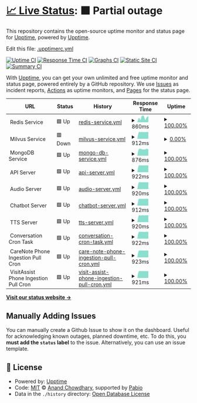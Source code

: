 # [📈 Live Status](https://status.ayla-app.org): <!--live status--> **🟧 Partial outage**

This repository contains the open-source uptime monitor and status page for [Upptime](https://upptime.js.org), powered by [Upptime](https://github.com/upptime/upptime).

Edit this file: [.upptimerc.yml](https://github.com/AylaAI/.upptimerc.yml)

[![Uptime CI](https://github.com/AylaAI/status-monitor-upptime/workflows/Uptime%20CI/badge.svg)](https://github.com/AylaAI/status-monitor-upptime/actions?query=workflow%3A%22Uptime+CI%22)
[![Response Time CI](https://github.com/AylaAI/status-monitor-upptime/workflows/Response%20Time%20CI/badge.svg)](https://github.com/AylaAI/status-monitor-upptime/actions?query=workflow%3A%22Response+Time+CI%22)
[![Graphs CI](https://github.com/AylaAI/status-monitor-upptime/workflows/Graphs%20CI/badge.svg)](https://github.com/AylaAI/status-monitor-upptime/actions?query=workflow%3A%22Graphs+CI%22)
[![Static Site CI](https://github.com/AylaAI/status-monitor-upptime/workflows/Static%20Site%20CI/badge.svg)](https://github.com/AylaAI/status-monitor-upptime/actions?query=workflow%3A%22Static+Site+CI%22)
[![Summary CI](https://github.com/AylaAI/status-monitor-upptime/workflows/Summary%20CI/badge.svg)](https://github.com/AylaAI/status-monitor-upptime/actions?query=workflow%3A%22Summary+CI%22)

With [Upptime](https://upptime.js.org), you can get your own unlimited and free uptime monitor and status page, powered entirely by a GitHub repository. We use [Issues](https://github.com/upptime/upptime/issues) as incident reports, [Actions](https://github.com/AylaAI/status-monitor-upptime/actions) as uptime monitors, and [Pages](https://status.ayla-app.org) for the status page.

<!--start: status pages-->
<!-- This summary is generated by Upptime (https://github.com/upptime/upptime) -->
<!-- Do not edit this manually, your changes will be overwritten -->
<!-- prettier-ignore -->
| URL | Status | History | Response Time | Uptime |
| --- | ------ | ------- | ------------- | ------ |
| <img alt="" src="https://icons.duckduckgo.com/ip3/null.ico" height="13"> Redis Service | 🟩 Up | [redis-service.yml](https://github.com/AylaAI/status-monitor-upptime/commits/HEAD/history/redis-service.yml) | <details><summary><img alt="Response time graph" src="./graphs/redis-service/response-time-week.png" height="20"> 860ms</summary><br><a href="https://status.ayla-app.org/history/redis-service"><img alt="Response time 938" src="https://img.shields.io/endpoint?url=https%3A%2F%2Fraw.githubusercontent.com%2FAylaAI%2Fstatus-monitor-upptime%2FHEAD%2Fapi%2Fredis-service%2Fresponse-time.json"></a><br><a href="https://status.ayla-app.org/history/redis-service"><img alt="24-hour response time 696" src="https://img.shields.io/endpoint?url=https%3A%2F%2Fraw.githubusercontent.com%2FAylaAI%2Fstatus-monitor-upptime%2FHEAD%2Fapi%2Fredis-service%2Fresponse-time-day.json"></a><br><a href="https://status.ayla-app.org/history/redis-service"><img alt="7-day response time 860" src="https://img.shields.io/endpoint?url=https%3A%2F%2Fraw.githubusercontent.com%2FAylaAI%2Fstatus-monitor-upptime%2FHEAD%2Fapi%2Fredis-service%2Fresponse-time-week.json"></a><br><a href="https://status.ayla-app.org/history/redis-service"><img alt="30-day response time 848" src="https://img.shields.io/endpoint?url=https%3A%2F%2Fraw.githubusercontent.com%2FAylaAI%2Fstatus-monitor-upptime%2FHEAD%2Fapi%2Fredis-service%2Fresponse-time-month.json"></a><br><a href="https://status.ayla-app.org/history/redis-service"><img alt="1-year response time 938" src="https://img.shields.io/endpoint?url=https%3A%2F%2Fraw.githubusercontent.com%2FAylaAI%2Fstatus-monitor-upptime%2FHEAD%2Fapi%2Fredis-service%2Fresponse-time-year.json"></a></details> | <details><summary><a href="https://status.ayla-app.org/history/redis-service">100.00%</a></summary><a href="https://status.ayla-app.org/history/redis-service"><img alt="All-time uptime 98.75%" src="https://img.shields.io/endpoint?url=https%3A%2F%2Fraw.githubusercontent.com%2FAylaAI%2Fstatus-monitor-upptime%2FHEAD%2Fapi%2Fredis-service%2Fuptime.json"></a><br><a href="https://status.ayla-app.org/history/redis-service"><img alt="24-hour uptime 100.00%" src="https://img.shields.io/endpoint?url=https%3A%2F%2Fraw.githubusercontent.com%2FAylaAI%2Fstatus-monitor-upptime%2FHEAD%2Fapi%2Fredis-service%2Fuptime-day.json"></a><br><a href="https://status.ayla-app.org/history/redis-service"><img alt="7-day uptime 100.00%" src="https://img.shields.io/endpoint?url=https%3A%2F%2Fraw.githubusercontent.com%2FAylaAI%2Fstatus-monitor-upptime%2FHEAD%2Fapi%2Fredis-service%2Fuptime-week.json"></a><br><a href="https://status.ayla-app.org/history/redis-service"><img alt="30-day uptime 99.60%" src="https://img.shields.io/endpoint?url=https%3A%2F%2Fraw.githubusercontent.com%2FAylaAI%2Fstatus-monitor-upptime%2FHEAD%2Fapi%2Fredis-service%2Fuptime-month.json"></a><br><a href="https://status.ayla-app.org/history/redis-service"><img alt="1-year uptime 98.75%" src="https://img.shields.io/endpoint?url=https%3A%2F%2Fraw.githubusercontent.com%2FAylaAI%2Fstatus-monitor-upptime%2FHEAD%2Fapi%2Fredis-service%2Fuptime-year.json"></a></details>
| <img alt="" src="https://icons.duckduckgo.com/ip3/null.ico" height="13"> Milvus Service | 🟥 Down | [milvus-service.yml](https://github.com/AylaAI/status-monitor-upptime/commits/HEAD/history/milvus-service.yml) | <details><summary><img alt="Response time graph" src="./graphs/milvus-service/response-time-week.png" height="20"> 912ms</summary><br><a href="https://status.ayla-app.org/history/milvus-service"><img alt="Response time 871" src="https://img.shields.io/endpoint?url=https%3A%2F%2Fraw.githubusercontent.com%2FAylaAI%2Fstatus-monitor-upptime%2FHEAD%2Fapi%2Fmilvus-service%2Fresponse-time.json"></a><br><a href="https://status.ayla-app.org/history/milvus-service"><img alt="24-hour response time 910" src="https://img.shields.io/endpoint?url=https%3A%2F%2Fraw.githubusercontent.com%2FAylaAI%2Fstatus-monitor-upptime%2FHEAD%2Fapi%2Fmilvus-service%2Fresponse-time-day.json"></a><br><a href="https://status.ayla-app.org/history/milvus-service"><img alt="7-day response time 912" src="https://img.shields.io/endpoint?url=https%3A%2F%2Fraw.githubusercontent.com%2FAylaAI%2Fstatus-monitor-upptime%2FHEAD%2Fapi%2Fmilvus-service%2Fresponse-time-week.json"></a><br><a href="https://status.ayla-app.org/history/milvus-service"><img alt="30-day response time 911" src="https://img.shields.io/endpoint?url=https%3A%2F%2Fraw.githubusercontent.com%2FAylaAI%2Fstatus-monitor-upptime%2FHEAD%2Fapi%2Fmilvus-service%2Fresponse-time-month.json"></a><br><a href="https://status.ayla-app.org/history/milvus-service"><img alt="1-year response time 871" src="https://img.shields.io/endpoint?url=https%3A%2F%2Fraw.githubusercontent.com%2FAylaAI%2Fstatus-monitor-upptime%2FHEAD%2Fapi%2Fmilvus-service%2Fresponse-time-year.json"></a></details> | <details><summary><a href="https://status.ayla-app.org/history/milvus-service">0.00%</a></summary><a href="https://status.ayla-app.org/history/milvus-service"><img alt="All-time uptime 53.60%" src="https://img.shields.io/endpoint?url=https%3A%2F%2Fraw.githubusercontent.com%2FAylaAI%2Fstatus-monitor-upptime%2FHEAD%2Fapi%2Fmilvus-service%2Fuptime.json"></a><br><a href="https://status.ayla-app.org/history/milvus-service"><img alt="24-hour uptime 0.00%" src="https://img.shields.io/endpoint?url=https%3A%2F%2Fraw.githubusercontent.com%2FAylaAI%2Fstatus-monitor-upptime%2FHEAD%2Fapi%2Fmilvus-service%2Fuptime-day.json"></a><br><a href="https://status.ayla-app.org/history/milvus-service"><img alt="7-day uptime 0.00%" src="https://img.shields.io/endpoint?url=https%3A%2F%2Fraw.githubusercontent.com%2FAylaAI%2Fstatus-monitor-upptime%2FHEAD%2Fapi%2Fmilvus-service%2Fuptime-week.json"></a><br><a href="https://status.ayla-app.org/history/milvus-service"><img alt="30-day uptime 0.00%" src="https://img.shields.io/endpoint?url=https%3A%2F%2Fraw.githubusercontent.com%2FAylaAI%2Fstatus-monitor-upptime%2FHEAD%2Fapi%2Fmilvus-service%2Fuptime-month.json"></a><br><a href="https://status.ayla-app.org/history/milvus-service"><img alt="1-year uptime 53.60%" src="https://img.shields.io/endpoint?url=https%3A%2F%2Fraw.githubusercontent.com%2FAylaAI%2Fstatus-monitor-upptime%2FHEAD%2Fapi%2Fmilvus-service%2Fuptime-year.json"></a></details>
| <img alt="" src="https://icons.duckduckgo.com/ip3/null.ico" height="13"> MongoDB Service | 🟩 Up | [mongo-db-service.yml](https://github.com/AylaAI/status-monitor-upptime/commits/HEAD/history/mongo-db-service.yml) | <details><summary><img alt="Response time graph" src="./graphs/mongo-db-service/response-time-week.png" height="20"> 876ms</summary><br><a href="https://status.ayla-app.org/history/mongo-db-service"><img alt="Response time 843" src="https://img.shields.io/endpoint?url=https%3A%2F%2Fraw.githubusercontent.com%2FAylaAI%2Fstatus-monitor-upptime%2FHEAD%2Fapi%2Fmongo-db-service%2Fresponse-time.json"></a><br><a href="https://status.ayla-app.org/history/mongo-db-service"><img alt="24-hour response time 918" src="https://img.shields.io/endpoint?url=https%3A%2F%2Fraw.githubusercontent.com%2FAylaAI%2Fstatus-monitor-upptime%2FHEAD%2Fapi%2Fmongo-db-service%2Fresponse-time-day.json"></a><br><a href="https://status.ayla-app.org/history/mongo-db-service"><img alt="7-day response time 876" src="https://img.shields.io/endpoint?url=https%3A%2F%2Fraw.githubusercontent.com%2FAylaAI%2Fstatus-monitor-upptime%2FHEAD%2Fapi%2Fmongo-db-service%2Fresponse-time-week.json"></a><br><a href="https://status.ayla-app.org/history/mongo-db-service"><img alt="30-day response time 869" src="https://img.shields.io/endpoint?url=https%3A%2F%2Fraw.githubusercontent.com%2FAylaAI%2Fstatus-monitor-upptime%2FHEAD%2Fapi%2Fmongo-db-service%2Fresponse-time-month.json"></a><br><a href="https://status.ayla-app.org/history/mongo-db-service"><img alt="1-year response time 843" src="https://img.shields.io/endpoint?url=https%3A%2F%2Fraw.githubusercontent.com%2FAylaAI%2Fstatus-monitor-upptime%2FHEAD%2Fapi%2Fmongo-db-service%2Fresponse-time-year.json"></a></details> | <details><summary><a href="https://status.ayla-app.org/history/mongo-db-service">100.00%</a></summary><a href="https://status.ayla-app.org/history/mongo-db-service"><img alt="All-time uptime 98.75%" src="https://img.shields.io/endpoint?url=https%3A%2F%2Fraw.githubusercontent.com%2FAylaAI%2Fstatus-monitor-upptime%2FHEAD%2Fapi%2Fmongo-db-service%2Fuptime.json"></a><br><a href="https://status.ayla-app.org/history/mongo-db-service"><img alt="24-hour uptime 100.00%" src="https://img.shields.io/endpoint?url=https%3A%2F%2Fraw.githubusercontent.com%2FAylaAI%2Fstatus-monitor-upptime%2FHEAD%2Fapi%2Fmongo-db-service%2Fuptime-day.json"></a><br><a href="https://status.ayla-app.org/history/mongo-db-service"><img alt="7-day uptime 100.00%" src="https://img.shields.io/endpoint?url=https%3A%2F%2Fraw.githubusercontent.com%2FAylaAI%2Fstatus-monitor-upptime%2FHEAD%2Fapi%2Fmongo-db-service%2Fuptime-week.json"></a><br><a href="https://status.ayla-app.org/history/mongo-db-service"><img alt="30-day uptime 99.60%" src="https://img.shields.io/endpoint?url=https%3A%2F%2Fraw.githubusercontent.com%2FAylaAI%2Fstatus-monitor-upptime%2FHEAD%2Fapi%2Fmongo-db-service%2Fuptime-month.json"></a><br><a href="https://status.ayla-app.org/history/mongo-db-service"><img alt="1-year uptime 98.75%" src="https://img.shields.io/endpoint?url=https%3A%2F%2Fraw.githubusercontent.com%2FAylaAI%2Fstatus-monitor-upptime%2FHEAD%2Fapi%2Fmongo-db-service%2Fuptime-year.json"></a></details>
| <img alt="" src="https://icons.duckduckgo.com/ip3/null.ico" height="13"> API Server | 🟩 Up | [api-server.yml](https://github.com/AylaAI/status-monitor-upptime/commits/HEAD/history/api-server.yml) | <details><summary><img alt="Response time graph" src="./graphs/api-server/response-time-week.png" height="20"> 922ms</summary><br><a href="https://status.ayla-app.org/history/api-server"><img alt="Response time 846" src="https://img.shields.io/endpoint?url=https%3A%2F%2Fraw.githubusercontent.com%2FAylaAI%2Fstatus-monitor-upptime%2FHEAD%2Fapi%2Fapi-server%2Fresponse-time.json"></a><br><a href="https://status.ayla-app.org/history/api-server"><img alt="24-hour response time 921" src="https://img.shields.io/endpoint?url=https%3A%2F%2Fraw.githubusercontent.com%2FAylaAI%2Fstatus-monitor-upptime%2FHEAD%2Fapi%2Fapi-server%2Fresponse-time-day.json"></a><br><a href="https://status.ayla-app.org/history/api-server"><img alt="7-day response time 922" src="https://img.shields.io/endpoint?url=https%3A%2F%2Fraw.githubusercontent.com%2FAylaAI%2Fstatus-monitor-upptime%2FHEAD%2Fapi%2Fapi-server%2Fresponse-time-week.json"></a><br><a href="https://status.ayla-app.org/history/api-server"><img alt="30-day response time 896" src="https://img.shields.io/endpoint?url=https%3A%2F%2Fraw.githubusercontent.com%2FAylaAI%2Fstatus-monitor-upptime%2FHEAD%2Fapi%2Fapi-server%2Fresponse-time-month.json"></a><br><a href="https://status.ayla-app.org/history/api-server"><img alt="1-year response time 846" src="https://img.shields.io/endpoint?url=https%3A%2F%2Fraw.githubusercontent.com%2FAylaAI%2Fstatus-monitor-upptime%2FHEAD%2Fapi%2Fapi-server%2Fresponse-time-year.json"></a></details> | <details><summary><a href="https://status.ayla-app.org/history/api-server">100.00%</a></summary><a href="https://status.ayla-app.org/history/api-server"><img alt="All-time uptime 98.75%" src="https://img.shields.io/endpoint?url=https%3A%2F%2Fraw.githubusercontent.com%2FAylaAI%2Fstatus-monitor-upptime%2FHEAD%2Fapi%2Fapi-server%2Fuptime.json"></a><br><a href="https://status.ayla-app.org/history/api-server"><img alt="24-hour uptime 100.00%" src="https://img.shields.io/endpoint?url=https%3A%2F%2Fraw.githubusercontent.com%2FAylaAI%2Fstatus-monitor-upptime%2FHEAD%2Fapi%2Fapi-server%2Fuptime-day.json"></a><br><a href="https://status.ayla-app.org/history/api-server"><img alt="7-day uptime 100.00%" src="https://img.shields.io/endpoint?url=https%3A%2F%2Fraw.githubusercontent.com%2FAylaAI%2Fstatus-monitor-upptime%2FHEAD%2Fapi%2Fapi-server%2Fuptime-week.json"></a><br><a href="https://status.ayla-app.org/history/api-server"><img alt="30-day uptime 99.60%" src="https://img.shields.io/endpoint?url=https%3A%2F%2Fraw.githubusercontent.com%2FAylaAI%2Fstatus-monitor-upptime%2FHEAD%2Fapi%2Fapi-server%2Fuptime-month.json"></a><br><a href="https://status.ayla-app.org/history/api-server"><img alt="1-year uptime 98.75%" src="https://img.shields.io/endpoint?url=https%3A%2F%2Fraw.githubusercontent.com%2FAylaAI%2Fstatus-monitor-upptime%2FHEAD%2Fapi%2Fapi-server%2Fuptime-year.json"></a></details>
| <img alt="" src="https://icons.duckduckgo.com/ip3/null.ico" height="13"> Audio Server | 🟩 Up | [audio-server.yml](https://github.com/AylaAI/status-monitor-upptime/commits/HEAD/history/audio-server.yml) | <details><summary><img alt="Response time graph" src="./graphs/audio-server/response-time-week.png" height="20"> 920ms</summary><br><a href="https://status.ayla-app.org/history/audio-server"><img alt="Response time 857" src="https://img.shields.io/endpoint?url=https%3A%2F%2Fraw.githubusercontent.com%2FAylaAI%2Fstatus-monitor-upptime%2FHEAD%2Fapi%2Faudio-server%2Fresponse-time.json"></a><br><a href="https://status.ayla-app.org/history/audio-server"><img alt="24-hour response time 913" src="https://img.shields.io/endpoint?url=https%3A%2F%2Fraw.githubusercontent.com%2FAylaAI%2Fstatus-monitor-upptime%2FHEAD%2Fapi%2Faudio-server%2Fresponse-time-day.json"></a><br><a href="https://status.ayla-app.org/history/audio-server"><img alt="7-day response time 920" src="https://img.shields.io/endpoint?url=https%3A%2F%2Fraw.githubusercontent.com%2FAylaAI%2Fstatus-monitor-upptime%2FHEAD%2Fapi%2Faudio-server%2Fresponse-time-week.json"></a><br><a href="https://status.ayla-app.org/history/audio-server"><img alt="30-day response time 881" src="https://img.shields.io/endpoint?url=https%3A%2F%2Fraw.githubusercontent.com%2FAylaAI%2Fstatus-monitor-upptime%2FHEAD%2Fapi%2Faudio-server%2Fresponse-time-month.json"></a><br><a href="https://status.ayla-app.org/history/audio-server"><img alt="1-year response time 857" src="https://img.shields.io/endpoint?url=https%3A%2F%2Fraw.githubusercontent.com%2FAylaAI%2Fstatus-monitor-upptime%2FHEAD%2Fapi%2Faudio-server%2Fresponse-time-year.json"></a></details> | <details><summary><a href="https://status.ayla-app.org/history/audio-server">100.00%</a></summary><a href="https://status.ayla-app.org/history/audio-server"><img alt="All-time uptime 98.58%" src="https://img.shields.io/endpoint?url=https%3A%2F%2Fraw.githubusercontent.com%2FAylaAI%2Fstatus-monitor-upptime%2FHEAD%2Fapi%2Faudio-server%2Fuptime.json"></a><br><a href="https://status.ayla-app.org/history/audio-server"><img alt="24-hour uptime 100.00%" src="https://img.shields.io/endpoint?url=https%3A%2F%2Fraw.githubusercontent.com%2FAylaAI%2Fstatus-monitor-upptime%2FHEAD%2Fapi%2Faudio-server%2Fuptime-day.json"></a><br><a href="https://status.ayla-app.org/history/audio-server"><img alt="7-day uptime 100.00%" src="https://img.shields.io/endpoint?url=https%3A%2F%2Fraw.githubusercontent.com%2FAylaAI%2Fstatus-monitor-upptime%2FHEAD%2Fapi%2Faudio-server%2Fuptime-week.json"></a><br><a href="https://status.ayla-app.org/history/audio-server"><img alt="30-day uptime 99.60%" src="https://img.shields.io/endpoint?url=https%3A%2F%2Fraw.githubusercontent.com%2FAylaAI%2Fstatus-monitor-upptime%2FHEAD%2Fapi%2Faudio-server%2Fuptime-month.json"></a><br><a href="https://status.ayla-app.org/history/audio-server"><img alt="1-year uptime 98.58%" src="https://img.shields.io/endpoint?url=https%3A%2F%2Fraw.githubusercontent.com%2FAylaAI%2Fstatus-monitor-upptime%2FHEAD%2Fapi%2Faudio-server%2Fuptime-year.json"></a></details>
| <img alt="" src="https://icons.duckduckgo.com/ip3/null.ico" height="13"> Chatbot Server | 🟩 Up | [chatbot-server.yml](https://github.com/AylaAI/status-monitor-upptime/commits/HEAD/history/chatbot-server.yml) | <details><summary><img alt="Response time graph" src="./graphs/chatbot-server/response-time-week.png" height="20"> 912ms</summary><br><a href="https://status.ayla-app.org/history/chatbot-server"><img alt="Response time 853" src="https://img.shields.io/endpoint?url=https%3A%2F%2Fraw.githubusercontent.com%2FAylaAI%2Fstatus-monitor-upptime%2FHEAD%2Fapi%2Fchatbot-server%2Fresponse-time.json"></a><br><a href="https://status.ayla-app.org/history/chatbot-server"><img alt="24-hour response time 906" src="https://img.shields.io/endpoint?url=https%3A%2F%2Fraw.githubusercontent.com%2FAylaAI%2Fstatus-monitor-upptime%2FHEAD%2Fapi%2Fchatbot-server%2Fresponse-time-day.json"></a><br><a href="https://status.ayla-app.org/history/chatbot-server"><img alt="7-day response time 912" src="https://img.shields.io/endpoint?url=https%3A%2F%2Fraw.githubusercontent.com%2FAylaAI%2Fstatus-monitor-upptime%2FHEAD%2Fapi%2Fchatbot-server%2Fresponse-time-week.json"></a><br><a href="https://status.ayla-app.org/history/chatbot-server"><img alt="30-day response time 872" src="https://img.shields.io/endpoint?url=https%3A%2F%2Fraw.githubusercontent.com%2FAylaAI%2Fstatus-monitor-upptime%2FHEAD%2Fapi%2Fchatbot-server%2Fresponse-time-month.json"></a><br><a href="https://status.ayla-app.org/history/chatbot-server"><img alt="1-year response time 853" src="https://img.shields.io/endpoint?url=https%3A%2F%2Fraw.githubusercontent.com%2FAylaAI%2Fstatus-monitor-upptime%2FHEAD%2Fapi%2Fchatbot-server%2Fresponse-time-year.json"></a></details> | <details><summary><a href="https://status.ayla-app.org/history/chatbot-server">100.00%</a></summary><a href="https://status.ayla-app.org/history/chatbot-server"><img alt="All-time uptime 98.59%" src="https://img.shields.io/endpoint?url=https%3A%2F%2Fraw.githubusercontent.com%2FAylaAI%2Fstatus-monitor-upptime%2FHEAD%2Fapi%2Fchatbot-server%2Fuptime.json"></a><br><a href="https://status.ayla-app.org/history/chatbot-server"><img alt="24-hour uptime 100.00%" src="https://img.shields.io/endpoint?url=https%3A%2F%2Fraw.githubusercontent.com%2FAylaAI%2Fstatus-monitor-upptime%2FHEAD%2Fapi%2Fchatbot-server%2Fuptime-day.json"></a><br><a href="https://status.ayla-app.org/history/chatbot-server"><img alt="7-day uptime 100.00%" src="https://img.shields.io/endpoint?url=https%3A%2F%2Fraw.githubusercontent.com%2FAylaAI%2Fstatus-monitor-upptime%2FHEAD%2Fapi%2Fchatbot-server%2Fuptime-week.json"></a><br><a href="https://status.ayla-app.org/history/chatbot-server"><img alt="30-day uptime 99.60%" src="https://img.shields.io/endpoint?url=https%3A%2F%2Fraw.githubusercontent.com%2FAylaAI%2Fstatus-monitor-upptime%2FHEAD%2Fapi%2Fchatbot-server%2Fuptime-month.json"></a><br><a href="https://status.ayla-app.org/history/chatbot-server"><img alt="1-year uptime 98.59%" src="https://img.shields.io/endpoint?url=https%3A%2F%2Fraw.githubusercontent.com%2FAylaAI%2Fstatus-monitor-upptime%2FHEAD%2Fapi%2Fchatbot-server%2Fuptime-year.json"></a></details>
| <img alt="" src="https://icons.duckduckgo.com/ip3/null.ico" height="13"> TTS Server | 🟩 Up | [tts-server.yml](https://github.com/AylaAI/status-monitor-upptime/commits/HEAD/history/tts-server.yml) | <details><summary><img alt="Response time graph" src="./graphs/tts-server/response-time-week.png" height="20"> 920ms</summary><br><a href="https://status.ayla-app.org/history/tts-server"><img alt="Response time 859" src="https://img.shields.io/endpoint?url=https%3A%2F%2Fraw.githubusercontent.com%2FAylaAI%2Fstatus-monitor-upptime%2FHEAD%2Fapi%2Ftts-server%2Fresponse-time.json"></a><br><a href="https://status.ayla-app.org/history/tts-server"><img alt="24-hour response time 920" src="https://img.shields.io/endpoint?url=https%3A%2F%2Fraw.githubusercontent.com%2FAylaAI%2Fstatus-monitor-upptime%2FHEAD%2Fapi%2Ftts-server%2Fresponse-time-day.json"></a><br><a href="https://status.ayla-app.org/history/tts-server"><img alt="7-day response time 920" src="https://img.shields.io/endpoint?url=https%3A%2F%2Fraw.githubusercontent.com%2FAylaAI%2Fstatus-monitor-upptime%2FHEAD%2Fapi%2Ftts-server%2Fresponse-time-week.json"></a><br><a href="https://status.ayla-app.org/history/tts-server"><img alt="30-day response time 867" src="https://img.shields.io/endpoint?url=https%3A%2F%2Fraw.githubusercontent.com%2FAylaAI%2Fstatus-monitor-upptime%2FHEAD%2Fapi%2Ftts-server%2Fresponse-time-month.json"></a><br><a href="https://status.ayla-app.org/history/tts-server"><img alt="1-year response time 859" src="https://img.shields.io/endpoint?url=https%3A%2F%2Fraw.githubusercontent.com%2FAylaAI%2Fstatus-monitor-upptime%2FHEAD%2Fapi%2Ftts-server%2Fresponse-time-year.json"></a></details> | <details><summary><a href="https://status.ayla-app.org/history/tts-server">100.00%</a></summary><a href="https://status.ayla-app.org/history/tts-server"><img alt="All-time uptime 98.59%" src="https://img.shields.io/endpoint?url=https%3A%2F%2Fraw.githubusercontent.com%2FAylaAI%2Fstatus-monitor-upptime%2FHEAD%2Fapi%2Ftts-server%2Fuptime.json"></a><br><a href="https://status.ayla-app.org/history/tts-server"><img alt="24-hour uptime 100.00%" src="https://img.shields.io/endpoint?url=https%3A%2F%2Fraw.githubusercontent.com%2FAylaAI%2Fstatus-monitor-upptime%2FHEAD%2Fapi%2Ftts-server%2Fuptime-day.json"></a><br><a href="https://status.ayla-app.org/history/tts-server"><img alt="7-day uptime 100.00%" src="https://img.shields.io/endpoint?url=https%3A%2F%2Fraw.githubusercontent.com%2FAylaAI%2Fstatus-monitor-upptime%2FHEAD%2Fapi%2Ftts-server%2Fuptime-week.json"></a><br><a href="https://status.ayla-app.org/history/tts-server"><img alt="30-day uptime 99.60%" src="https://img.shields.io/endpoint?url=https%3A%2F%2Fraw.githubusercontent.com%2FAylaAI%2Fstatus-monitor-upptime%2FHEAD%2Fapi%2Ftts-server%2Fuptime-month.json"></a><br><a href="https://status.ayla-app.org/history/tts-server"><img alt="1-year uptime 98.59%" src="https://img.shields.io/endpoint?url=https%3A%2F%2Fraw.githubusercontent.com%2FAylaAI%2Fstatus-monitor-upptime%2FHEAD%2Fapi%2Ftts-server%2Fuptime-year.json"></a></details>
| <img alt="" src="https://icons.duckduckgo.com/ip3/null.ico" height="13"> Conversation Cron Task | 🟩 Up | [conversation-cron-task.yml](https://github.com/AylaAI/status-monitor-upptime/commits/HEAD/history/conversation-cron-task.yml) | <details><summary><img alt="Response time graph" src="./graphs/conversation-cron-task/response-time-week.png" height="20"> 922ms</summary><br><a href="https://status.ayla-app.org/history/conversation-cron-task"><img alt="Response time 841" src="https://img.shields.io/endpoint?url=https%3A%2F%2Fraw.githubusercontent.com%2FAylaAI%2Fstatus-monitor-upptime%2FHEAD%2Fapi%2Fconversation-cron-task%2Fresponse-time.json"></a><br><a href="https://status.ayla-app.org/history/conversation-cron-task"><img alt="24-hour response time 922" src="https://img.shields.io/endpoint?url=https%3A%2F%2Fraw.githubusercontent.com%2FAylaAI%2Fstatus-monitor-upptime%2FHEAD%2Fapi%2Fconversation-cron-task%2Fresponse-time-day.json"></a><br><a href="https://status.ayla-app.org/history/conversation-cron-task"><img alt="7-day response time 922" src="https://img.shields.io/endpoint?url=https%3A%2F%2Fraw.githubusercontent.com%2FAylaAI%2Fstatus-monitor-upptime%2FHEAD%2Fapi%2Fconversation-cron-task%2Fresponse-time-week.json"></a><br><a href="https://status.ayla-app.org/history/conversation-cron-task"><img alt="30-day response time 862" src="https://img.shields.io/endpoint?url=https%3A%2F%2Fraw.githubusercontent.com%2FAylaAI%2Fstatus-monitor-upptime%2FHEAD%2Fapi%2Fconversation-cron-task%2Fresponse-time-month.json"></a><br><a href="https://status.ayla-app.org/history/conversation-cron-task"><img alt="1-year response time 841" src="https://img.shields.io/endpoint?url=https%3A%2F%2Fraw.githubusercontent.com%2FAylaAI%2Fstatus-monitor-upptime%2FHEAD%2Fapi%2Fconversation-cron-task%2Fresponse-time-year.json"></a></details> | <details><summary><a href="https://status.ayla-app.org/history/conversation-cron-task">100.00%</a></summary><a href="https://status.ayla-app.org/history/conversation-cron-task"><img alt="All-time uptime 97.90%" src="https://img.shields.io/endpoint?url=https%3A%2F%2Fraw.githubusercontent.com%2FAylaAI%2Fstatus-monitor-upptime%2FHEAD%2Fapi%2Fconversation-cron-task%2Fuptime.json"></a><br><a href="https://status.ayla-app.org/history/conversation-cron-task"><img alt="24-hour uptime 100.00%" src="https://img.shields.io/endpoint?url=https%3A%2F%2Fraw.githubusercontent.com%2FAylaAI%2Fstatus-monitor-upptime%2FHEAD%2Fapi%2Fconversation-cron-task%2Fuptime-day.json"></a><br><a href="https://status.ayla-app.org/history/conversation-cron-task"><img alt="7-day uptime 100.00%" src="https://img.shields.io/endpoint?url=https%3A%2F%2Fraw.githubusercontent.com%2FAylaAI%2Fstatus-monitor-upptime%2FHEAD%2Fapi%2Fconversation-cron-task%2Fuptime-week.json"></a><br><a href="https://status.ayla-app.org/history/conversation-cron-task"><img alt="30-day uptime 99.20%" src="https://img.shields.io/endpoint?url=https%3A%2F%2Fraw.githubusercontent.com%2FAylaAI%2Fstatus-monitor-upptime%2FHEAD%2Fapi%2Fconversation-cron-task%2Fuptime-month.json"></a><br><a href="https://status.ayla-app.org/history/conversation-cron-task"><img alt="1-year uptime 97.90%" src="https://img.shields.io/endpoint?url=https%3A%2F%2Fraw.githubusercontent.com%2FAylaAI%2Fstatus-monitor-upptime%2FHEAD%2Fapi%2Fconversation-cron-task%2Fuptime-year.json"></a></details>
| <img alt="" src="https://icons.duckduckgo.com/ip3/null.ico" height="13"> CareNote Phone Ingestion Pull Cron | 🟩 Up | [care-note-phone-ingestion-pull-cron.yml](https://github.com/AylaAI/status-monitor-upptime/commits/HEAD/history/care-note-phone-ingestion-pull-cron.yml) | <details><summary><img alt="Response time graph" src="./graphs/care-note-phone-ingestion-pull-cron/response-time-week.png" height="20"> 923ms</summary><br><a href="https://status.ayla-app.org/history/care-note-phone-ingestion-pull-cron"><img alt="Response time 843" src="https://img.shields.io/endpoint?url=https%3A%2F%2Fraw.githubusercontent.com%2FAylaAI%2Fstatus-monitor-upptime%2FHEAD%2Fapi%2Fcare-note-phone-ingestion-pull-cron%2Fresponse-time.json"></a><br><a href="https://status.ayla-app.org/history/care-note-phone-ingestion-pull-cron"><img alt="24-hour response time 922" src="https://img.shields.io/endpoint?url=https%3A%2F%2Fraw.githubusercontent.com%2FAylaAI%2Fstatus-monitor-upptime%2FHEAD%2Fapi%2Fcare-note-phone-ingestion-pull-cron%2Fresponse-time-day.json"></a><br><a href="https://status.ayla-app.org/history/care-note-phone-ingestion-pull-cron"><img alt="7-day response time 923" src="https://img.shields.io/endpoint?url=https%3A%2F%2Fraw.githubusercontent.com%2FAylaAI%2Fstatus-monitor-upptime%2FHEAD%2Fapi%2Fcare-note-phone-ingestion-pull-cron%2Fresponse-time-week.json"></a><br><a href="https://status.ayla-app.org/history/care-note-phone-ingestion-pull-cron"><img alt="30-day response time 883" src="https://img.shields.io/endpoint?url=https%3A%2F%2Fraw.githubusercontent.com%2FAylaAI%2Fstatus-monitor-upptime%2FHEAD%2Fapi%2Fcare-note-phone-ingestion-pull-cron%2Fresponse-time-month.json"></a><br><a href="https://status.ayla-app.org/history/care-note-phone-ingestion-pull-cron"><img alt="1-year response time 843" src="https://img.shields.io/endpoint?url=https%3A%2F%2Fraw.githubusercontent.com%2FAylaAI%2Fstatus-monitor-upptime%2FHEAD%2Fapi%2Fcare-note-phone-ingestion-pull-cron%2Fresponse-time-year.json"></a></details> | <details><summary><a href="https://status.ayla-app.org/history/care-note-phone-ingestion-pull-cron">100.00%</a></summary><a href="https://status.ayla-app.org/history/care-note-phone-ingestion-pull-cron"><img alt="All-time uptime 97.97%" src="https://img.shields.io/endpoint?url=https%3A%2F%2Fraw.githubusercontent.com%2FAylaAI%2Fstatus-monitor-upptime%2FHEAD%2Fapi%2Fcare-note-phone-ingestion-pull-cron%2Fuptime.json"></a><br><a href="https://status.ayla-app.org/history/care-note-phone-ingestion-pull-cron"><img alt="24-hour uptime 100.00%" src="https://img.shields.io/endpoint?url=https%3A%2F%2Fraw.githubusercontent.com%2FAylaAI%2Fstatus-monitor-upptime%2FHEAD%2Fapi%2Fcare-note-phone-ingestion-pull-cron%2Fuptime-day.json"></a><br><a href="https://status.ayla-app.org/history/care-note-phone-ingestion-pull-cron"><img alt="7-day uptime 100.00%" src="https://img.shields.io/endpoint?url=https%3A%2F%2Fraw.githubusercontent.com%2FAylaAI%2Fstatus-monitor-upptime%2FHEAD%2Fapi%2Fcare-note-phone-ingestion-pull-cron%2Fuptime-week.json"></a><br><a href="https://status.ayla-app.org/history/care-note-phone-ingestion-pull-cron"><img alt="30-day uptime 99.20%" src="https://img.shields.io/endpoint?url=https%3A%2F%2Fraw.githubusercontent.com%2FAylaAI%2Fstatus-monitor-upptime%2FHEAD%2Fapi%2Fcare-note-phone-ingestion-pull-cron%2Fuptime-month.json"></a><br><a href="https://status.ayla-app.org/history/care-note-phone-ingestion-pull-cron"><img alt="1-year uptime 97.97%" src="https://img.shields.io/endpoint?url=https%3A%2F%2Fraw.githubusercontent.com%2FAylaAI%2Fstatus-monitor-upptime%2FHEAD%2Fapi%2Fcare-note-phone-ingestion-pull-cron%2Fuptime-year.json"></a></details>
| <img alt="" src="https://icons.duckduckgo.com/ip3/null.ico" height="13"> VisitAssist Phone Ingestion Pull Cron | 🟩 Up | [visit-assist-phone-ingestion-pull-cron.yml](https://github.com/AylaAI/status-monitor-upptime/commits/HEAD/history/visit-assist-phone-ingestion-pull-cron.yml) | <details><summary><img alt="Response time graph" src="./graphs/visit-assist-phone-ingestion-pull-cron/response-time-week.png" height="20"> 921ms</summary><br><a href="https://status.ayla-app.org/history/visit-assist-phone-ingestion-pull-cron"><img alt="Response time 822" src="https://img.shields.io/endpoint?url=https%3A%2F%2Fraw.githubusercontent.com%2FAylaAI%2Fstatus-monitor-upptime%2FHEAD%2Fapi%2Fvisit-assist-phone-ingestion-pull-cron%2Fresponse-time.json"></a><br><a href="https://status.ayla-app.org/history/visit-assist-phone-ingestion-pull-cron"><img alt="24-hour response time 914" src="https://img.shields.io/endpoint?url=https%3A%2F%2Fraw.githubusercontent.com%2FAylaAI%2Fstatus-monitor-upptime%2FHEAD%2Fapi%2Fvisit-assist-phone-ingestion-pull-cron%2Fresponse-time-day.json"></a><br><a href="https://status.ayla-app.org/history/visit-assist-phone-ingestion-pull-cron"><img alt="7-day response time 921" src="https://img.shields.io/endpoint?url=https%3A%2F%2Fraw.githubusercontent.com%2FAylaAI%2Fstatus-monitor-upptime%2FHEAD%2Fapi%2Fvisit-assist-phone-ingestion-pull-cron%2Fresponse-time-week.json"></a><br><a href="https://status.ayla-app.org/history/visit-assist-phone-ingestion-pull-cron"><img alt="30-day response time 860" src="https://img.shields.io/endpoint?url=https%3A%2F%2Fraw.githubusercontent.com%2FAylaAI%2Fstatus-monitor-upptime%2FHEAD%2Fapi%2Fvisit-assist-phone-ingestion-pull-cron%2Fresponse-time-month.json"></a><br><a href="https://status.ayla-app.org/history/visit-assist-phone-ingestion-pull-cron"><img alt="1-year response time 822" src="https://img.shields.io/endpoint?url=https%3A%2F%2Fraw.githubusercontent.com%2FAylaAI%2Fstatus-monitor-upptime%2FHEAD%2Fapi%2Fvisit-assist-phone-ingestion-pull-cron%2Fresponse-time-year.json"></a></details> | <details><summary><a href="https://status.ayla-app.org/history/visit-assist-phone-ingestion-pull-cron">100.00%</a></summary><a href="https://status.ayla-app.org/history/visit-assist-phone-ingestion-pull-cron"><img alt="All-time uptime 97.97%" src="https://img.shields.io/endpoint?url=https%3A%2F%2Fraw.githubusercontent.com%2FAylaAI%2Fstatus-monitor-upptime%2FHEAD%2Fapi%2Fvisit-assist-phone-ingestion-pull-cron%2Fuptime.json"></a><br><a href="https://status.ayla-app.org/history/visit-assist-phone-ingestion-pull-cron"><img alt="24-hour uptime 100.00%" src="https://img.shields.io/endpoint?url=https%3A%2F%2Fraw.githubusercontent.com%2FAylaAI%2Fstatus-monitor-upptime%2FHEAD%2Fapi%2Fvisit-assist-phone-ingestion-pull-cron%2Fuptime-day.json"></a><br><a href="https://status.ayla-app.org/history/visit-assist-phone-ingestion-pull-cron"><img alt="7-day uptime 100.00%" src="https://img.shields.io/endpoint?url=https%3A%2F%2Fraw.githubusercontent.com%2FAylaAI%2Fstatus-monitor-upptime%2FHEAD%2Fapi%2Fvisit-assist-phone-ingestion-pull-cron%2Fuptime-week.json"></a><br><a href="https://status.ayla-app.org/history/visit-assist-phone-ingestion-pull-cron"><img alt="30-day uptime 99.20%" src="https://img.shields.io/endpoint?url=https%3A%2F%2Fraw.githubusercontent.com%2FAylaAI%2Fstatus-monitor-upptime%2FHEAD%2Fapi%2Fvisit-assist-phone-ingestion-pull-cron%2Fuptime-month.json"></a><br><a href="https://status.ayla-app.org/history/visit-assist-phone-ingestion-pull-cron"><img alt="1-year uptime 97.97%" src="https://img.shields.io/endpoint?url=https%3A%2F%2Fraw.githubusercontent.com%2FAylaAI%2Fstatus-monitor-upptime%2FHEAD%2Fapi%2Fvisit-assist-phone-ingestion-pull-cron%2Fuptime-year.json"></a></details>

<!--end: status pages-->

[**Visit our status website →**](https://status.ayla-app.org)

## Manually Adding Issues

You can manually create a Github Issue to show it on the dashboard. Useful for acknowledging known outages, planned downtime, etc.
To do this, you **must add the `status` label** to the issue.
Alternatively, you can use an issue template.

## 📄 License

- Powered by: [Upptime](https://github.com/upptime/upptime)
- Code: [MIT](./LICENSE) © [Anand Chowdhary](https://anandchowdhary.com), supported by [Pabio](https://pabio.com)
- Data in the `./history` directory: [Open Database License](https://opendatacommons.org/licenses/odbl/1-0/)
